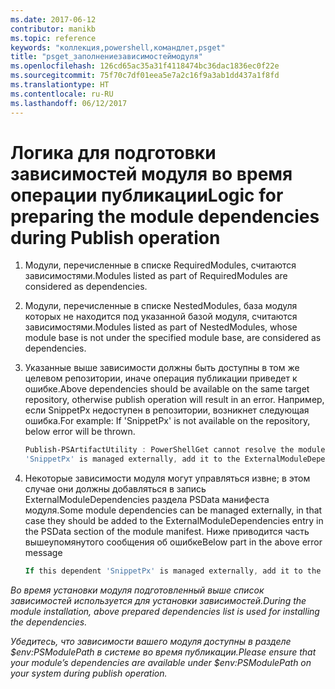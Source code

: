```yaml
---
ms.date: 2017-06-12
contributor: manikb
ms.topic: reference
keywords: "коллекция,powershell,командлет,psget"
title: "psget_заполнениезависимостеймодуля"
ms.openlocfilehash: 126cd65ac35a31f4118474bc36dac1836ec0f22e
ms.sourcegitcommit: 75f70c7df01eea5e7a2c16f9a3ab1dd437a1f8fd
ms.translationtype: HT
ms.contentlocale: ru-RU
ms.lasthandoff: 06/12/2017
---
```

# <a name="logic-for-preparing-the-module-dependencies-during-publish-operation"></a><span data-ttu-id="b95f1-103">Логика для подготовки зависимостей модуля во время операции публикации</span><span class="sxs-lookup"><span data-stu-id="b95f1-103">Logic for preparing the module dependencies during Publish operation</span></span>
1.  <span data-ttu-id="b95f1-104">Модули, перечисленные в списке RequiredModules, считаются зависимостями.</span><span class="sxs-lookup"><span data-stu-id="b95f1-104">Modules listed as part of RequiredModules are considered as dependencies.</span></span>
2.  <span data-ttu-id="b95f1-105">Модули, перечисленные в списке NestedModules, база модуля которых не находится под указанной базой модуля, считаются зависимостями.</span><span class="sxs-lookup"><span data-stu-id="b95f1-105">Modules listed as part of NestedModules, whose module base is not under the specified module base, are considered as dependencies.</span></span>

3.  <span data-ttu-id="b95f1-106">Указанные выше зависимости должны быть доступны в том же целевом репозитории, иначе операция публикации приведет к ошибке.</span><span class="sxs-lookup"><span data-stu-id="b95f1-106">Above dependencies should be available on the same target repository, otherwise publish operation will result in an error.</span></span>
    <span data-ttu-id="b95f1-107">Например, если SnippetPx недоступен в репозитории, возникнет следующая ошибка.</span><span class="sxs-lookup"><span data-stu-id="b95f1-107">For example: If 'SnippetPx' is not available on the repository, below error will be thrown.</span></span>
    ```powershell
    Publish-PSArtifactUtility : PowerShellGet cannot resolve the module dependency 'SnippetPx' of the module 'TypePx' on the repository 'LocalRepo'. Verify that the dependent module 'SnippetPx' is available in the repository 'LocalRepo'. If this dependent
    'SnippetPx' is managed externally, add it to the ExternalModuleDependencies entry in the PSData section of the module manifest.
    ```
4.  <span data-ttu-id="b95f1-108">Некоторые зависимости модуля могут управляться извне; в этом случае они должны добавляться в запись ExternalModuleDependencies раздела PSData манифеста модуля.</span><span class="sxs-lookup"><span data-stu-id="b95f1-108">Some module dependencies can be managed externally, in that case they should be added to the ExternalModuleDependencies entry in the PSData section of the module manifest.</span></span>
    <span data-ttu-id="b95f1-109">Ниже приводится часть вышеупомянутого сообщения об ошибке</span><span class="sxs-lookup"><span data-stu-id="b95f1-109">Below part in the above error message</span></span>
    ```powershell
    If this dependent 'SnippetPx' is managed externally, add it to the ExternalModuleDependencies entry in the PSData section of the module manifest.
    ```

<span data-ttu-id="b95f1-110">*Во время установки модуля подготовленный выше список зависимостей используется для установки зависимостей.*</span><span class="sxs-lookup"><span data-stu-id="b95f1-110">*During the module installation, above prepared dependencies list is used for installing the dependencies.*</span></span>

<span data-ttu-id="b95f1-111">*Убедитесь, что зависимости вашего модуля доступны в разделе $env:PSModulePath в системе во время публикации.*</span><span class="sxs-lookup"><span data-stu-id="b95f1-111">*Please ensure that your module’s dependencies are available under $env:PSModulePath on your system during publish operation.*</span></span>

